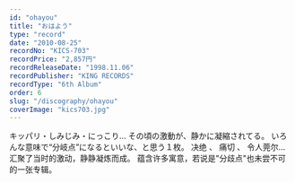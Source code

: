 ```yaml
---
id: "ohayou"
title: "おはよう"
type: "record"
date: "2010-08-25"
recordNo: "KICS-703"
recordPrice: "2,857円"
recordReleaseDate: "1998.11.06"
recordPublisher: "KING RECORDS"
recordType: "6th Album"
order: 6
slug: "/discography/ohayou"
coverImage: "kics703.jpg"
---
```


キッパリ・しみじみ・にっこり… その頃の激動が、静かに凝縮されてる。 いろんな意味で“分岐点”になるといいな、と思う１枚。 决绝 、 痛切 、 令人莞尔... 汇聚了当时的激动，静静凝炼而成。 蕴含许多寓意，若说是"分歧点"也未尝不可的一张专辑。
